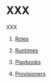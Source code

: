 # XXX

XXX

1. [Roles](roles.md)

1. [Runtimes](runtimes.md)

1. [Playbooks](playbooks.md)

1. [Provisioners](provisioners.md)
